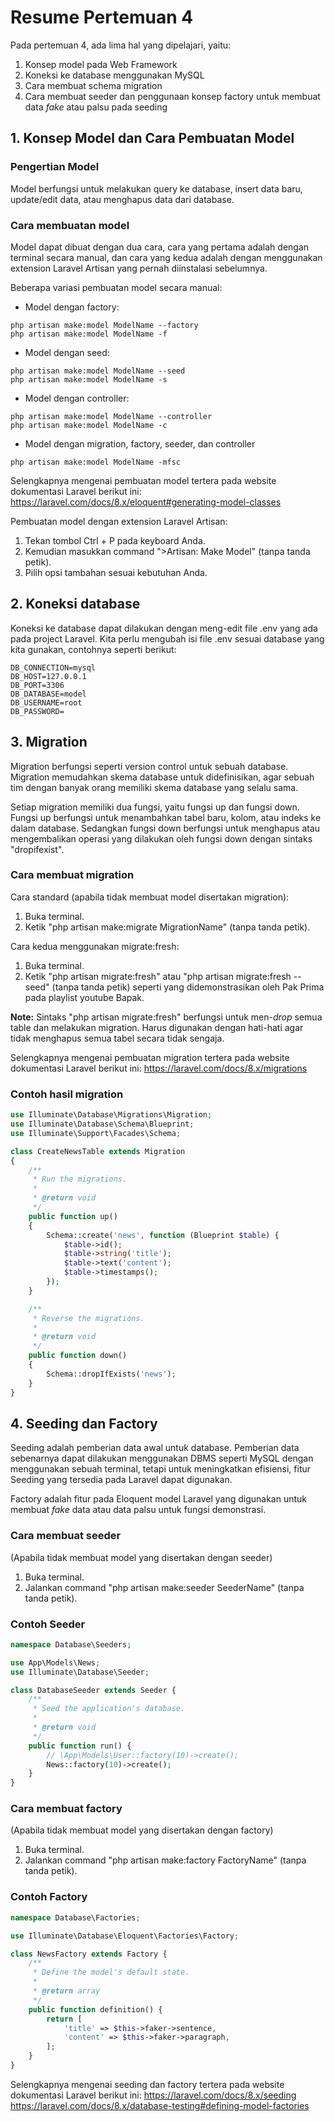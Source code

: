 # Resume Pertemuan 4

Pada pertemuan 4, ada lima hal yang dipelajari, yaitu:
1. Konsep model pada Web Framework
2. Koneksi ke database menggunakan MySQL
3. Cara membuat schema migration
4. Cara membuat seeder dan penggunaan konsep factory untuk membuat data *fake* atau palsu pada seeding

## 1. Konsep Model dan Cara Pembuatan Model

### Pengertian Model
Model berfungsi untuk melakukan query ke database, insert data baru, update/edit data, atau menghapus data dari database.

### Cara membuatan model
Model dapat dibuat dengan dua cara, cara yang pertama adalah dengan terminal secara manual, dan cara yang kedua adalah dengan menggunakan extension Laravel Artisan yang pernah diinstalasi sebelumnya.

Beberapa variasi pembuatan model secara manual:
- Model dengan factory:
```
php artisan make:model ModelName --factory
php artisan make:model ModelName -f
```

- Model dengan seed:
```
php artisan make:model ModelName --seed
php artisan make:model ModelName -s
```

- Model dengan controller:
```
php artisan make:model ModelName --controller
php artisan make:model ModelName -c
```

- Model dengan migration, factory, seeder, dan controller
```
php artisan make:model ModelName -mfsc 
```

Selengkapnya mengenai pembuatan model tertera pada website dokumentasi Laravel berikut ini:
https://laravel.com/docs/8.x/eloquent#generating-model-classes

Pembuatan model dengan extension Laravel Artisan:
1. Tekan tombol Ctrl + P pada keyboard Anda.
2. Kemudian masukkan command ">Artisan: Make Model" (tanpa tanda petik).
3. Pilih opsi tambahan sesuai kebutuhan Anda.

## 2. Koneksi database

Koneksi ke database dapat dilakukan dengan meng-edit file .env yang ada pada project Laravel. Kita perlu mengubah isi file .env sesuai database yang kita gunakan, contohnya seperti berikut:

```
DB_CONNECTION=mysql
DB_HOST=127.0.0.1
DB_PORT=3306
DB_DATABASE=model
DB_USERNAME=root
DB_PASSWORD=
```

## 3. Migration

Migration berfungsi seperti version control untuk sebuah database. Migration memudahkan skema database untuk didefinisikan, agar sebuah tim dengan banyak orang memiliki skema database yang selalu sama.

Setiap migration memiliki dua fungsi, yaitu fungsi up dan fungsi down. Fungsi up berfungsi untuk menambahkan tabel baru, kolom, atau indeks ke dalam database. Sedangkan fungsi down berfungsi untuk menghapus atau mengembalikan operasi yang dilakukan oleh fungsi down dengan sintaks "dropifexist".

### Cara membuat migration
Cara standard (apabila tidak membuat model disertakan migration):
1. Buka terminal.
2. Ketik "php artisan make:migrate MigrationName" (tanpa tanda petik).

Cara kedua menggunakan migrate:fresh:
1. Buka terminal.
2. Ketik "php artisan migrate:fresh" atau "php artisan migrate:fresh --seed" (tanpa tanda petik) seperti yang didemonstrasikan oleh Pak Prima pada playlist youtube Bapak.

**Note:**
Sintaks "php artisan migrate:fresh" berfungsi untuk men-*drop* semua table dan melakukan migration. Harus digunakan dengan hati-hati agar tidak menghapus semua tabel secara tidak sengaja.

Selengkapnya mengenai pembuatan migration tertera pada website dokumentasi Laravel berikut ini:
https://laravel.com/docs/8.x/migrations

### Contoh hasil migration
```php
use Illuminate\Database\Migrations\Migration;
use Illuminate\Database\Schema\Blueprint;
use Illuminate\Support\Facades\Schema;

class CreateNewsTable extends Migration
{
    /**
     * Run the migrations.
     *
     * @return void
     */
    public function up()
    {
        Schema::create('news', function (Blueprint $table) {
            $table->id();
            $table->string('title');
            $table->text('content');
            $table->timestamps();
        });
    }

    /**
     * Reverse the migrations.
     *
     * @return void
     */
    public function down()
    {
        Schema::dropIfExists('news');
    }
}
```

## 4. Seeding dan Factory

Seeding adalah pemberian data awal untuk database. Pemberian data sebenarnya dapat dilakukan menggunakan DBMS seperti MySQL dengan menggunakan sebuah terminal, tetapi untuk meningkatkan efisiensi, fitur Seeding yang tersedia pada Laravel dapat digunakan.

Factory adalah fitur pada Eloquent model Laravel yang digunakan untuk membuat *fake* data atau data palsu untuk fungsi demonstrasi.

### Cara membuat seeder
(Apabila tidak membuat model yang disertakan dengan seeder)

1. Buka terminal.
2. Jalankan command "php artisan make:seeder SeederName" (tanpa tanda petik). 

### Contoh Seeder
```php
namespace Database\Seeders;

use App\Models\News;
use Illuminate\Database\Seeder;

class DatabaseSeeder extends Seeder {
    /**
     * Seed the application's database.
     *
     * @return void
     */
    public function run() {
        // \App\Models\User::factory(10)->create();
        News::factory(10)->create();
    }
}

```

### Cara membuat factory
(Apabila tidak membuat model yang disertakan dengan factory)

1. Buka terminal.
2. Jalankan command "php artisan make:factory FactoryName" (tanpa tanda petik).

### Contoh Factory
```php
namespace Database\Factories;

use Illuminate\Database\Eloquent\Factories\Factory;

class NewsFactory extends Factory {
    /**
     * Define the model's default state.
     *
     * @return array
     */
    public function definition() {
        return [
            'title' => $this->faker->sentence,
            'content' => $this->faker->paragraph,
        ];
    }
}

```

Selengkapnya mengenai seeding dan factory tertera pada website dokumentasi Laravel berikut ini:
https://laravel.com/docs/8.x/seeding
https://laravel.com/docs/8.x/database-testing#defining-model-factories